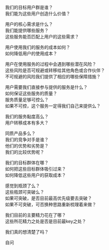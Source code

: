 我们的目标用户群是谁？  
我们能为这些用户创造什么价值？  

用户的核心需求是什么？  
我们能提供哪些服务？  
这些服务能否匹配上用户的这些需求？  

用户使用我们的服务的成本如何？  
如何降低用户的使用成本？  

用户在使用服务的过程中会遇到哪些潜在风险？  
这些风险是否可规避或转移给其他角色或合作伙伴？  
不可规避的风险我们提供了相应的哪些保障措施？  

用户需要我们直接参与提供的服务是什么？  
如何保证这些服务的质量？  
服务质量足够可控么？  
如果不可控，这个服务一定得我们自己来提供么？  

我们的服务黏度高么？  
用户转移成本有多大？  

同质产品多么？  
我们的竞争对手是谁？  
他们的优势和劣势是？  
我们的比较优势呢？  

我们的目标群体在哪？  
如何把这些目标群体吸引过来？  
如何降低这些用户的获取成本？  

感觉到瓶颈了么？  
这些瓶颈可突破么？  
如果可突破，是否目前最高优先级要去突破？  
如果不可突破，可否换种思路重新梳理着来做？  

我们目前的主要精力花在了哪？  
这些所花精力之处是否是目前最key之处？  

我们真的想清楚了吗？  

自问  
